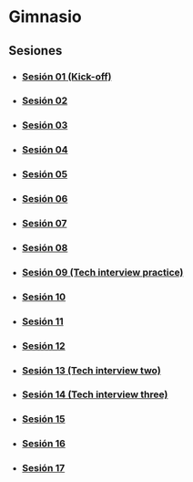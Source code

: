 # Gimnasio

## Sesiones

- ### [Sesión 01 (Kick-off)](./session-01/README.md)

- ### [Sesión 02](./session-02/README.md)

- ### [Sesión 03](./session-03/README.md)

- ### [Sesión 04](./session-04/README.md)

- ### [Sesión 05](./session-05/README.md)

- ### [Sesión 06](./session-06/README.md)

- ### [Sesión 07](./session-07/README.md)

- ### [Sesión 08](./session-08/README.md)

- ### [Sesión 09 (Tech interview practice)](./session-09/README.md)

- ### [Sesión 10](./session-10/README.md)

- ### [Sesión 11](./session-11/README.md)

- ### [Sesión 12](./session-12/README.md)

- ### [Sesión 13 (Tech interview two)](./session-13/README.md)

- ### [Sesión 14 (Tech interview three)](./session-14/README.md)

- ### [Sesión 15](./session-15/README.md)

- ### [Sesión 16](./session-16/README.md)

- ### [Sesión 17](./session-17/README.md)
